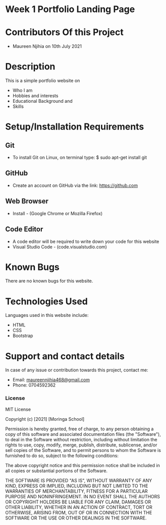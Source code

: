 # Week 1 Portfolio Landing Page
# Contributors Of this Project
 * Maureen Njihia on 10th July 2021
# Description
This is a simple portfolio website on 
* Who I am 
* Hobbies and interests
* Educational Background and
* Skills 
# Setup/Installation Requirements
## Git 
* To install Git on Linux, on terminal type: $ sudo apt-get install git
## GitHub
* Create an account on GitHub via the link: https://github.com
## Web Browser
* Install - (Google Chrome or Mozilla Firefox)
## Code Editor
* A code editor will be required to write down your code for this website 
* Visual Studio Code - (code.visualstudio.com)
# Known Bugs
There are no known bugs for this website.
# Technologies Used
Languages used in this website include:
* HTML
* CSS
* Bootstrap
# Support and contact details
In case of any issue or contribution towards this project, contact me:
* Email: maureennjihia468@gmail.com
* Phone: 0704592362
### License
MIT License

Copyright (c) [2021] [Moringa School]

Permission is hereby granted, free of charge, to any person obtaining a copy
of this software and associated documentation files (the "Software"), to deal
in the Software without restriction, including without limitation the rights
to use, copy, modify, merge, publish, distribute, sublicense, and/or sell
copies of the Software, and to permit persons to whom the Software is
furnished to do so, subject to the following conditions:

The above copyright notice and this permission notice shall be included in all
copies or substantial portions of the Software.

THE SOFTWARE IS PROVIDED "AS IS", WITHOUT WARRANTY OF ANY KIND, EXPRESS OR
IMPLIED, INCLUDING BUT NOT LIMITED TO THE WARRANTIES OF MERCHANTABILITY,
FITNESS FOR A PARTICULAR PURPOSE AND NONINFRINGEMENT. IN NO EVENT SHALL THE
AUTHORS OR COPYRIGHT HOLDERS BE LIABLE FOR ANY CLAIM, DAMAGES OR OTHER
LIABILITY, WHETHER IN AN ACTION OF CONTRACT, TORT OR OTHERWISE, ARISING FROM,
OUT OF OR IN CONNECTION WITH THE SOFTWARE OR THE USE OR OTHER DEALINGS IN THE
SOFTWARE.